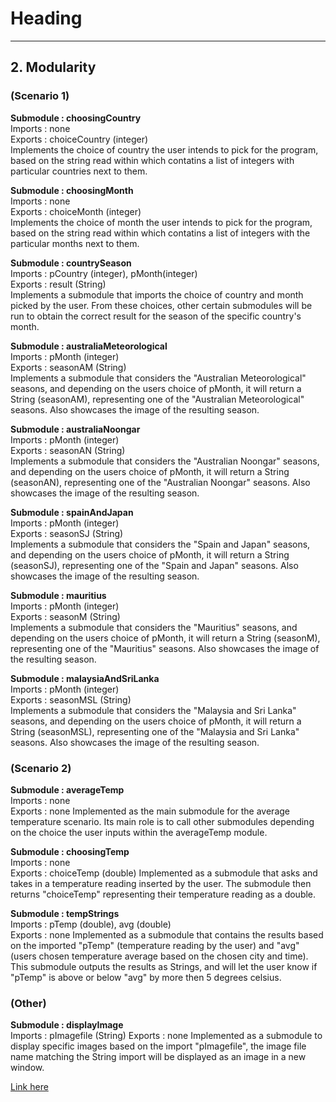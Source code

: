 # Heading
---
## 2. Modularity
### **(Scenario 1)**
**Submodule : choosingCountry**  
Imports : none  
Exports : choiceCountry (integer)  
Implements the choice of country the user intends to pick for the program, based on the string read within which contatins a list of integers with particular countries next to them.

**Submodule : choosingMonth**  
Imports : none  
Exports : choiceMonth (integer)   
Implements the choice of month the user intends to pick for the program, based on the string read within which contatins a list of integers with the particular months next to them.

**Submodule : countrySeason**  
Imports : pCountry (integer), pMonth(integer)  
Exports : result (String)  
Implements a submodule that imports the choice of country and month picked by the user. From these choices, other certain submodules will be run to obtain the correct result for the season of the specific country's month.

**Submodule : australiaMeteorological**  
Imports : pMonth (integer)  
Exports : seasonAM (String)  
Implements a submodule that considers the "Australian Meteorological" seasons, and depending on the users choice of pMonth, it will return a String (seasonAM), representing one of the "Australian Meteorological" seasons. Also showcases the image of the resulting season.

**Submodule : australiaNoongar**  
Imports : pMonth (integer)  
Exports : seasonAN (String)  
Implements a submodule that considers the "Australian Noongar" seasons, and depending on the users choice of pMonth, it will return a String (seasonAN), representing one of the "Australian Noongar" seasons. Also showcases the image of the resulting season.

**Submodule : spainAndJapan**  
Imports : pMonth (integer)  
Exports : seasonSJ (String)  
Implements a submodule that considers the "Spain and Japan" seasons, and depending on the users choice of pMonth, it will return a String (seasonSJ), representing one of the "Spain and Japan" seasons. Also showcases the image of the resulting season.

**Submodule : mauritius**  
Imports : pMonth (integer)  
Exports : seasonM (String)  
Implements a submodule that considers the "Mauritius" seasons, and depending on the users choice of pMonth, it will return a String (seasonM), representing one of the "Mauritius" seasons. Also showcases the image of the resulting season.

**Submodule : malaysiaAndSriLanka**  
Imports : pMonth (integer)  
Exports : seasonMSL (String)  
Implements a submodule that considers the "Malaysia and Sri Lanka" seasons, and depending on the users choice of pMonth, it will return a String (seasonMSL), representing one of the "Malaysia and Sri Lanka" seasons. Also showcases the image of the resulting season.

### **(Scenario 2)**  
**Submodule : averageTemp**  
Imports : none  
Exports : none
Implemented as the main submodule for the average temperature scenario. Its main role is to call other submodules depending on the choice the user inputs within the averageTemp module.

**Submodule : choosingTemp**  
Imports : none  
Exports : choiceTemp (double)
Implemented as a submodule that asks and takes in a temperature reading inserted by the user. The submodule then returns "choiceTemp" representing their temperature reading as a double.

**Submodule : tempStrings**  
Imports : pTemp (double), avg (double)  
Exports : none
Implemented as a submodule that contains the results based on the imported "pTemp" (temperature reading by the user) and "avg" (users chosen temperature average based on the chosen city and time). This submodule outputs the results as Strings, and will let the user know if "pTemp" is above or below "avg" by more then 5 degrees celsius.

### **(Other)**  
**Submodule : displayImage**  
Imports : pImagefile (String)
Exports : none
Implemented as a submodule to display specific images based on the import "pImagefile", the image file name matching the String import will be displayed as an image in a new window.



[Link here](https://rootsofraiz.com)